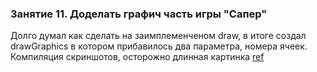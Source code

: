 ### Занятие 11. Доделать графич часть игры "Сапер"
Долго думал как сделать на заимплеменченом draw, в итоге создал drawGraphics в котором прибавилось два параметра, номера ячеек.
Компиляция скриншотов, осторожно длинная картинка [ref](http://i.imgur.com/lH94vpm.gif)
